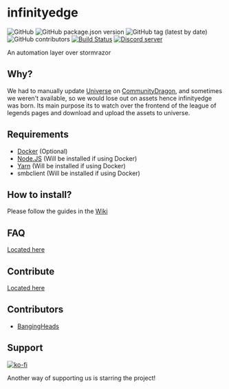 # infinityedge
![GitHub](https://img.shields.io/github/license/Hi-Ray/infinityedge)
![GitHub package.json version](https://img.shields.io/github/package-json/v/Hi-Ray/infinityedge)
![GitHub tag (latest by date)](https://img.shields.io/github/v/tag/Hi-Ray/infinityedge)
![GitHub contributors](https://img.shields.io/github/contributors/Hi-Ray/infinityedge)
[![Build Status](https://ci.hiray.me/api/badges/Hi-Ray/infinityedge/status.svg)](https://ci.hiray.me/Hi-Ray/infinityedge)
<a href="https://discord.gg/3csaW4EX4e"><img src="https://img.shields.io/discord/391025939062194176?color=5865F2&logo=discord&logoColor=white" alt="Discord server" /></a>

An automation layer over stormrazor
## Why?
We had to manually update [Universe](https://universe.communitydragon.org/) on [CommunityDragon](https://www.communitydragon.org/), and sometimes we weren't available,
so we would lose out on assets hence infinityedge was born.
Its main purpose its to watch over the frontend of the league of legends pages and download and
upload the assets to universe.

## Requirements
- [Docker](https://www.docker.com/) (Optional)
- [Node.JS](https://nodejs.org/en/) (Will be installed if using Docker)
- [Yarn](https://classic.yarnpkg.com/lang/en/) (Will be installed if using Docker)
- smbclient (Will be installed if using Docker)

## How to install?
Please follow the guides in the [Wiki](https://github.com/Hi-Ray/infinityedge/wiki)

## FAQ
[Located here](https://github.com/Hi-Ray/infinityedge/wiki/FAQ)

## Contribute
[Located here](https://github.com/Hi-Ray/infinityedge/wiki/Contribution)

## Contributors
- [BangingHeads](https://github.com/bangingheads)

## Support
[![ko-fi](https://ko-fi.com/img/githubbutton_sm.svg)](https://ko-fi.com/M4M31ZRUH)

Another way of supporting us is starring the project!
